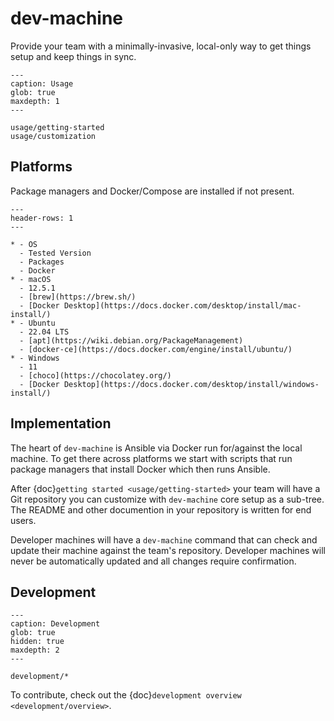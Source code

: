 # dev-machine

Provide your team with a minimally-invasive, local-only way to get things setup and keep things in sync.

```{toctree}
---
caption: Usage
glob: true
maxdepth: 1
---

usage/getting-started
usage/customization
```

## Platforms

Package managers and Docker/Compose are installed if not present.


```{list-table}
---
header-rows: 1
---

* - OS
  - Tested Version
  - Packages
  - Docker
* - macOS
  - 12.5.1
  - [brew](https://brew.sh/)
  - [Docker Desktop](https://docs.docker.com/desktop/install/mac-install/)
* - Ubuntu
  - 22.04 LTS
  - [apt](https://wiki.debian.org/PackageManagement)
  - [docker-ce](https://docs.docker.com/engine/install/ubuntu/)
* - Windows
  - 11
  - [choco](https://chocolatey.org/)
  - [Docker Desktop](https://docs.docker.com/desktop/install/windows-install/)
```

## Implementation

The heart of `dev-machine` is Ansible via Docker run for/against the local machine. To get there across platforms we start with scripts that run package managers that install Docker which then runs Ansible.

After {doc}`getting started <usage/getting-started>` your team will have a Git repository you can customize with `dev-machine` core setup as a sub-tree. The README and other documention in your repository is written for end users.

Developer machines will have a `dev-machine` command that can check and update their machine against the team's repository. Developer machines will never be automatically updated and all changes require confirmation.

## Development

```{toctree}
---
caption: Development
glob: true
hidden: true
maxdepth: 2
---

development/*
```

To contribute, check out the {doc}`development overview <development/overview>`.
